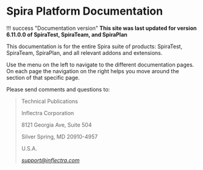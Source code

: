 # Spira Platform Documentation

!!! success "Documentation version"
    **This site was last updated for version 6.11.0.0 of SpiraTest, SpiraTeam, and SpiraPlan**


This documentation is for the entire Spira suite of products: SpiraTest, SpiraTeam, SpiraPlan, and all relevant addons and extensions. 

Use the menu on the left to navigate to the different documentation pages. On each page the navigation on the right helps you move around the section of that specific page.


Please send comments and questions to:

> Technical Publications
>
> Inflectra Corporation
>
> 8121 Georgia Ave, Suite 504
>
> Silver Spring, MD 20910-4957
>
> U.S.A.
>
> [*support@inflectra.com*](mailto:support@inflectra.com)
